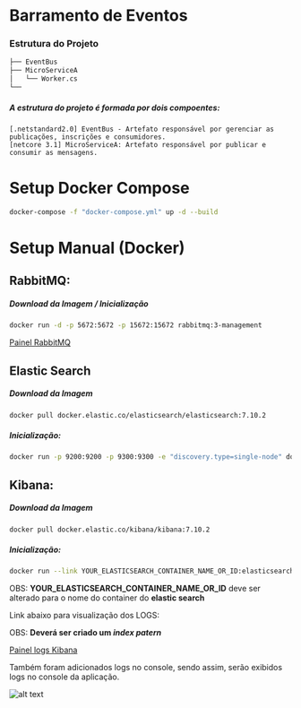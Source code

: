 # Barramento de Eventos

### Estrutura do Projeto
```bash
├── EventBus
├── MicroServiceA
│   └── Worker.cs
└──
```

##### A estrutura do projeto é formada por dois compoentes: 
    [.netstandard2.0] EventBus - Artefato responsável por gerenciar as publicações, inscrições e consumidores.
    [netcore 3.1] MicroServiceA: Artefato responsável por publicar e consumir as mensagens.

# Setup Docker Compose
```bash
docker-compose -f "docker-compose.yml" up -d --build
```

# Setup Manual (Docker)

## RabbitMQ:
##### Download da Imagem / Inicialização
```bash
docker run -d -p 5672:5672 -p 15672:15672 rabbitmq:3-management
```
[Painel RabbitMQ](http://127.0.0.1:15672/#/)


## Elastic Search
##### Download da Imagem
```bash
docker pull docker.elastic.co/elasticsearch/elasticsearch:7.10.2
```
##### Inicialização:
```bash
docker run -p 9200:9200 -p 9300:9300 -e "discovery.type=single-node" docker.elastic.co/elasticsearch/elasticsearch:7.10.2
```

## Kibana:
##### Download da Imagem
```bash
docker pull docker.elastic.co/kibana/kibana:7.10.2
```
##### Inicialização:
```bash
docker run --link YOUR_ELASTICSEARCH_CONTAINER_NAME_OR_ID:elasticsearch -p 5601:5601 docker.elastic.co/kibana/kibana:7.10.2
```
OBS: __YOUR_ELASTICSEARCH_CONTAINER_NAME_OR_ID__ deve ser alterado para o nome do container do __elastic search__

Link abaixo para visualização dos LOGS:

OBS: __Deverá ser criado um *index patern*__

[Painel logs Kibana](http://127.0.0.1:5601/)


Também foram adicionados logs no console, sendo assim, serão exibidos logs no console da aplicação.

![alt text](https://imgur.com/gallery/J6f5dqx)
